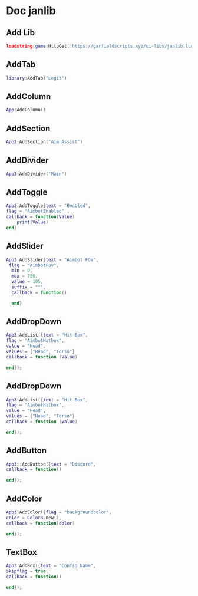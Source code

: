 
# Doc janlib




## Add Lib
```lua
loadstring(game:HttpGet('https://garfieldscripts.xyz/ui-libs/janlib.lua'))()
```

## AddTab

```lua
library:AddTab("Legit")
```

## AddColumn

```lua
App:AddColumn()
```

## AddSection

```lua
App2:AddSection("Aim Assist")
```
## AddDivider

```lua
App3:AddDivider("Main")
```

## AddToggle

```lua
App3:AddToggle{text = "Enabled", 
flag = "AimbotEnabled" ,
callback = function(Value)
    print(Value)
end}
```

## AddSlider

```lua
App3:AddSlider{text = "Aimbot FOV",
 flag = "AimbotFov",
  min = 0, 
  max = 750, 
  value = 105, 
  suffix = "°",
  callback = function()

  end}
```

## AddDropDown

```lua
App3:AddList({text = "Hit Box", 
flag = "AimbotHitbox", 
value = "Head", 
values = {"Head", "Torso"}
callback = function (Value)

end});
```


## AddDropDown

```lua
App3:AddList({text = "Hit Box", 
flag = "AimbotHitbox", 
value = "Head", 
values = {"Head", "Torso"}
callback = function (Value)

end});
```
## AddButton

```lua
App3::AddButton({text = "Discord", 
callback = function()

end});
```



## AddColor

```lua
App3:AddColor({flag = "backgroundcolor", 
color = Color3.new(), 
callback = function(color)

end});
```

## TextBox

```lua
App3:AddBox({text = "Config Name", 
skipflag = true,
callback = function()

end});
```



